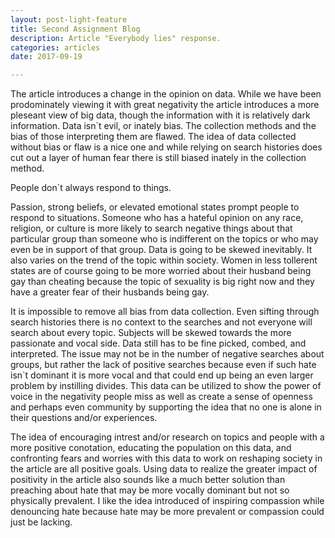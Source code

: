 ```yaml
---
layout: post-light-feature
title: Second Assignment Blog
description: Article "Everybody lies" response.
categories: articles
date: 2017-09-19

---
```


The article introduces a change in the opinion on data. While we have been prodominately viewing it with great negativity the article introduces a more pleseant view of big data, though the information with it is relatively dark information. Data isn`t evil, or inately bias. The collection methods and the bias of those interpreting them are flawed. The idea of data collected without bias or flaw is a nice one and while relying on search histories does cut out a layer of human fear there is still biased inately in the collection method. 

People don`t always respond to things. 

Passion, strong beliefs, or elevated emotional states prompt people to respond to situations. Someone who has a hateful opinion on any race, religion, or culture is more likely to search negative things about that particular group than someone who is indifferent on the topics or who may even be in support of that group. Data is going to be skewed inevitably. It also varies on the trend of the topic within society. Women in less tollerent states are of course going to be more worried about their husband being gay than cheating because the topic of sexuality is big right now and they have a greater fear of their husbands being gay. 

It is impossible to remove all bias from data collection. Even sifting through search histories there is no context to the searches and not everyone will search about every topic. Subjects will be skewed towards the more passionate and vocal side. Data still has to be fine picked, combed, and interpreted. The issue may not be in the number of negative searches about groups, but rather the lack of positive searches because even if such hate isn`t dominant it is more vocal and that could end up being an even larger problem by instilling divides. This data can be utilized to show the power of voice in the negativity people miss as well as create a sense of openness and perhaps even community by supporting the idea that no one is alone in their questions and/or experiences.

The idea of encouraging intrest and/or research on topics and people with a more positive conotation, educating the population on this data, and confronting fears and worries with this data to work on reshaping society in the article are all positive goals. Using data to realize the greater impact of positivity in the article also sounds like a much better solution than preaching about hate that may be more vocally dominant but not so physically prevalent. I like the idea introduced of inspiring compassion while denouncing hate because hate may be more prevalent or compassion could just be lacking. 
